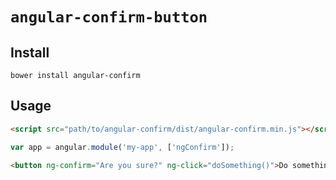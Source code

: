 # `angular-confirm-button`
## Install
```shell
bower install angular-confirm
```

## Usage
```html
<script src="path/to/angular-confirm/dist/angular-confirm.min.js"></script>
```

```javascript
var app = angular.module('my-app', ['ngConfirm']);
```

```html
<button ng-confirm="Are you sure?" ng-click="doSomething()">Do something</button>
```